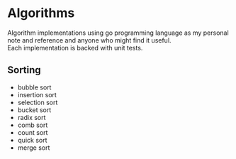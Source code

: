 # Algorithms

Algorithm implementations using go programming language as my personal note and reference and anyone who might find it useful.<br>
Each implementation is backed with unit tests.

## Sorting

- bubble sort
- insertion sort
- selection sort
- bucket sort
- radix sort
- comb sort
- count sort
- quick sort
- merge sort
